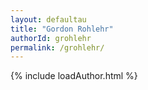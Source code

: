 ```yaml
---
layout: defaultau
title: "Gordon Rohlehr"
authorId: grohlehr
permalink: /grohlehr/
---
```

{% include loadAuthor.html %}
<script>
    $(document).ready(function(){
        showAuthorBio('{{ page.authorId }}');
   });
</script>